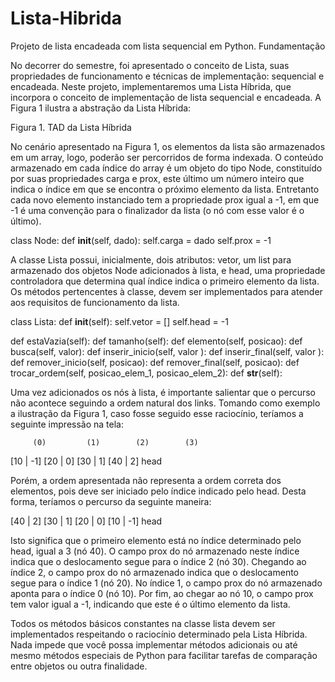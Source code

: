 # Lista-Hibrida
 Projeto de lista encadeada com lista sequencial em Python.
 Fundamentação

No decorrer do semestre, foi apresentado o conceito de Lista, suas propriedades de funcionamento e técnicas de implementação: sequencial e encadeada. Neste projeto, implementaremos uma Lista Híbrida, que incorpora o conceito de implementação de lista sequencial e encadeada. A Figura 1 ilustra a abstração da Lista Híbrida: 


Figura 1. TAD da Lista Híbrida

No cenário apresentado na Figura 1, os elementos da lista são armazenados em um array, logo, poderão ser percorridos de forma indexada. O conteúdo armazenado em cada índice do array é um objeto do tipo Node, constituído por suas propriedades carga e prox, este último um número inteiro que indica o índice em que se encontra o próximo elemento da lista. Entretanto cada novo elemento instanciado tem a propriedade prox igual a -1, em que -1 é uma convenção para o finalizador da lista (o nó com esse valor é o último).

class Node:
   def __init__(self, dado):
       self.carga = dado
       self.prox = -1

A classe Lista  possui, inicialmente, dois atributos: vetor, um list para armazenado dos objetos Node adicionados à lista, e head, uma propriedade controladora que determina qual índice indica o primeiro elemento da lista. Os métodos pertencentes à classe, devem ser implementados para atender aos requisitos de funcionamento da lista.

class Lista:
   def __init__(self):
      self.vetor = []
      self.head = -1
   
   def estaVazia(self):
   def tamanho(self):
   def elemento(self, posicao):
   def busca(self, valor):
   def inserir_inicio(self, valor ):
   def inserir_final(self, valor ):
   def remover_inicio(self, posicao):
   def remover_final(self, posicao):
   def trocar_ordem(self, posicao_elem_1, posicao_elem_2):
   def __str__(self):

Uma vez adicionados os nós à lista, é importante salientar que o percurso não acontece seguindo a ordem natural dos links. Tomando como exemplo a ilustração da Figura 1, caso fosse seguido esse raciocínio, teríamos a seguinte impressão na tela:

         (0)         (1)        (2)        (3)
[10 | -1]   [20 | 0]   [30 | 1]   [40 | 2] 
                                   head

Porém, a ordem apresentada não representa a ordem correta dos elementos, pois deve ser iniciado pelo índice indicado pelo head. Desta forma, teríamos o percurso da seguinte maneira:

[40 | 2]   [30 | 1]   [20 | 0]   [10 | -1]
head

Isto significa que o primeiro elemento está no índice determinado pelo head, igual a 3 (nó 40). O campo prox do nó armazenado neste índice indica que o deslocamento segue para o índice 2 (nó 30). Chegando ao índice 2, o campo prox do nó armazenado indica que o deslocamento segue para o índice 1 (nó 20). No índice 1, o campo prox do nó armazenado aponta para o índice 0 (nó 10). Por fim, ao chegar ao nó 10, o campo prox tem valor igual a -1, indicando que este é o último elemento da lista.

Todos os métodos básicos constantes na classe lista devem ser implementados respeitando o raciocínio determinado pela Lista Híbrida. Nada impede que você possa implementar métodos adicionais ou até mesmo métodos especiais de Python para facilitar tarefas de comparação entre objetos ou outra finalidade.
